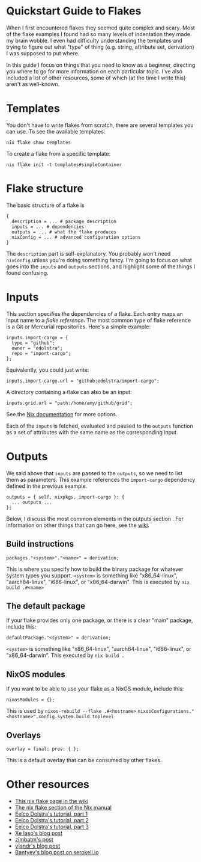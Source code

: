 # Quickstart Guide to Flakes

When I first encountered flakes they seemed quite complex and scary.
Most of the flake examples I found had so many levels of indentation
they made my brain wobble.
I even had difficulty understanding the templates and trying
to figure out what "type" of thing
(e.g. string, attribute set, derivation) I was supposed to put where.

In this guide I focus on things that you need to know as a beginner,
directing you where to go for more information on each particular topic.
I've also included a list of other resources,
some of which (at the time I write this) aren't as well-known.

# Templates

You don't have to write flakes from scratch, there are several
templates you can use.
To see the available templates:

```
nix flake show templates
```

To create a flake from a specific template:

```
nix flake init -t templates#simpleContainer
```

# Flake structure

The basic structure of a flake is

```
{
  description = ... # package description
  inputs = ... # dependencies
  outputs = ... # what the flake produces
  nixConfig = ... # advanced configuration options
}
```

The `description` part is self-explanatory.
You probably won't need `nixConfig` unless you're doing something fancy.
I'm going to focus on what goes into the `inputs` and `outputs` sections,
and highlight some of the things I found confusing.

# Inputs

This section specifies the dependencies of a flake.
Each entry maps an input name to a *flake reference*.
The most common type of flake reference is a
Git or Mercurial repositories.
Here's a simple example:

```
inputs.import-cargo = {
  type = "github";
  owner = "edolstra";
  repo = "import-cargo";
};
```

Equivalently, you could just write:

```
inputs.import-cargo.url = "github:edolstra/import-cargo";
```

A directory containing a flake can also be an input:

```
inputs.grid.url = "path:/home/amy/github/grid";
```

See the [Nix documentation](https://nixos.org/manual/nix/stable/command-ref/new-cli/nix3-flake.html#flake-inputs) for more options.

Each of the `inputs` is fetched, evaluated and passed to the `outputs`
function as a set of attributes with the same name as the
corresponding input.

# Outputs

We said above that `inputs` are passed to the `outputs`,
so we need to list them as parameters.
This example references the `import-cargo` dependency defined
in the previous example.

```
outputs = { self, nixpkgs, import-cargo }: {
  ... outputs ...
};
```

Below, I discuss the most common elements in the outputs section .
For information on other things that can go here,
see the [wiki](https://nixos.wiki/wiki/Flakes).


## Build instructions

`packages."<system>"."<name>" = derivation;`

This is where you specify how to build the binary package for
whatever system types you support.
`<system>` is something like "x86_64-linux", "aarch64-linux", "i686-linux", or "x86_64-darwin".
This is executed by `nix build .#<name>`

## The default package

If your flake provides only one package, or there is a clear "main"
package, include this:

`defaultPackage."<system>" = derivation;`

`<system>` is something like "x86_64-linux", "aarch64-linux", "i686-linux", or "x86_64-darwin".
This executed by `nix build .`

## NixOS modules

If you want to be able to use your flake as a NixOS module,
include this:

`nixosModules = {};`

This is used by `nixos-rebuild --flake .#<hostname>`
`nixosConfigurations."<hostname>".config.system.build.toplevel`

## Overlays

`overlay = final: prev: { };`

This is a default overlay that can be consumed by other flakes.


# Other resources

- [This nix flake page in the wiki](https://nixos.wiki/wiki/Flakes)
- [The nix flake section of the Nix manual](https://nixos.org/manual/nix/unstable/command-ref/new-cli/nix3-flake.html)
- [Eelco Dolstra's tutorial, part 1](https://www.tweag.io/blog/2020-05-25-flakes/)
- [Eelco Dolstra's tutorial, part 2](https://www.tweag.io/blog/2020-06-25-eval-cache/)
- [Eelco Dolstra's tutorial, part 3](https://www.tweag.io/blog/2020-07-31-nixos-flakes/)
- [Xe Iaso's blog post](https://christine.website/blog/nix-flakes-1-2022-02-21)
- [zimbatm's post](https://zimbatm.com/notes/nixflakes)
- [y|sndr's blog post](https://blog.ysndr.de/posts/internals/2021-01-01-flake-ification/)
- [Bantyev's blog post on serokell.io](https://serokell.io/blog/practical-nix-flakes)

